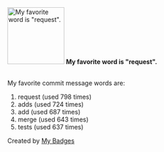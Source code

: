 <img src="https://my-badges.github.io/my-badges/favorite-word.png" alt="My favorite word is &quot;request&quot;." title="My favorite word is &quot;request&quot;." width="128">
<strong>My favorite word is &quot;request&quot;.</strong>
<br><br>

My favorite commit message words are:

1. request (used 798 times)
2. adds (used 724 times)
3. add (used 687 times)
4. merge (used 643 times)
5. tests (used 637 times)


Created by <a href="https://github.com/my-badges/my-badges">My Badges</a>